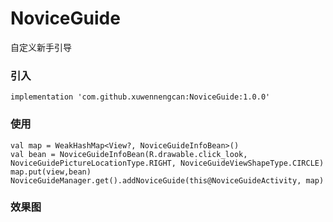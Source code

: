 # NoviceGuide
自定义新手引导
### 引入
    implementation 'com.github.xuwennengcan:NoviceGuide:1.0.0'
### 使用
    val map = WeakHashMap<View?, NoviceGuideInfoBean>()
    val bean = NoviceGuideInfoBean(R.drawable.click_look, NoviceGuidePictureLocationType.RIGHT, NoviceGuideViewShapeType.CIRCLE)
    map.put(view,bean)
    NoviceGuideManager.get().addNoviceGuide(this@NoviceGuideActivity, map)
### 效果图
    
